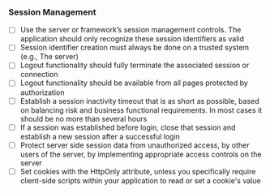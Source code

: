 ### Session Management

- [ ] Use the server or framework’s session management controls. The application should only recognize
these session identifiers as valid
- [ ] Session identifier creation must always be done on a trusted system (e.g., The server)
- [ ] Logout functionality should fully terminate the associated session or connection
- [ ] Logout functionality should be available from all pages protected by authorization
- [ ] Establish a session inactivity timeout that is as short as possible, based on balancing risk and business
functional requirements. In most cases it should be no more than several hours
- [ ] If a session was established before login, close that session and establish a new session after a
successful login
- [ ] Protect server side session data from unauthorized access, by other users of the server, by
implementing appropriate access controls on the server
- [ ] Set cookies with the HttpOnly attribute, unless you specifically require client-side scripts within your
application to read or set a cookie's value
